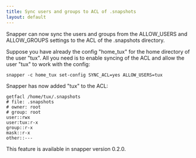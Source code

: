 ```yaml
---
title: Sync users and groups to ACL of .snapshots
layout: default
---
```


Snapper can now sync the users and groups from the ALLOW_USERS and
ALLOW_GROUPS settings to the ACL of the .snapshots directory.

Suppose you have already the config "home_tux" for the home directory of the
user "tux". All you need is to enable syncing of the ACL and allow the user
"tux" to work with the config:

<!-- using ``` looks ok locally but bad on github (newline after <code> -->

<pre><code>snapper -c home_tux set-config SYNC_ACL=yes ALLOW_USERS=tux
</code></pre>

Snapper has now added "tux" to the ACL:

<pre><code>getfacl /home/tux/.snapshots
# file: .snapshots
# owner: root
# group: root
user::rwx
user:tux:r-x
group::r-x
mask::r-x
other::---
</code></pre>

This feature is available in snapper version 0.2.0.

